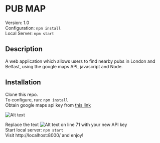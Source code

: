 # PUB MAP

Version: 1.0 <br />
Configuration: ``` npm install ``` <br/>
Local Server: ```npm start```<br/>

## Description

A web application which allows users to find nearby pubs in London and Belfast, using the google maps API, javascript and Node.

## Installation

Clone this repo.<br/>
To configure, run: ```npm install```<br/>
Obtain google maps api key from [this link](https://developers.google.com/maps/documentation/javascript/get-api-key#key) <br/>

![Alt text](https://cdn.elegantthemes.com/blog/wp-content/uploads/2016/09/Google-Maps-API-Key-Go-to-Console.png)

Replace the text ![Alt text](/img/screenshot.jpg?raw=true) on line 71 with your new API key <br/>
Start local server: ```npm start```<br/>
Visit http://localhost:8000/ and enjoy!
